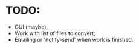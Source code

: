 # TODO:

* GUI (maybe);
* Work with list of files to convert;
* Emailing or 'notify-send' when work is finished.